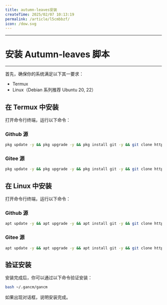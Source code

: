 ```yaml
---
title: autumn-leaves安装
createTime: 2025/02/07 10:13:19
permalink: /article/l5cmbbzf/
icon: /dow.svg
---
```

---
# 安装 Autumn-leaves 脚本
---
首先，确保你的系统满足以下其一要求：
- Termux
- Linux（Debian 系列推荐 Ubuntu 20, 22）

## 在 Termux 中安装

打开命令行终端，运行以下命令：

### Github 源

```bash
pkg update -y && pkg upgrade -y && pkg install git -y && git clone https://github.com/MIt-gancm/Autumn-leaves ~/.gancm
```

### Gitee 源

```bash
pkg update -y && pkg upgrade -y && pkg install git -y && git clone https://gitee.com/MIt-gancm/Autumn-leaves ~/.gancm
```

## 在 Linux 中安装

打开命令行终端，运行以下命令：

### Github 源

```bash
apt update -y && apt upgrade -y && apt install git -y && git clone https://github.com/MIt-gancm/Autumn-leaves ~/.gancm
```

### Gitee 源

```bash
apt update -y && apt upgrade -y && apt install git -y && git clone https://gitee.com/MIt-gancm/Autumn-leaves ~/.gancm
```

## 验证安装

安装完成后，你可以通过以下命令验证安装：

```bash
bash ~/.gancm/gancm
```

如果出现对话框，说明安装完成。
